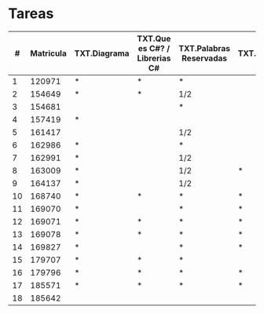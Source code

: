 # Tareas

| #   | Matricula | TXT.Diagrama | TXT.Que es C#? / Librerias C# | TXT.Palabras Reservadas | TXT.Presistencia | Practica 1 | Practica 2 v1 | Practica 2 v2 | Entrega 1 - 17-Feb |
| --- | --------- | ------------ | ----------------------------- | ----------------------- | ---------------- | ---------- | ------------- | ------------- | ------------------ |
| 1   | 120971    | \*           | \*                            | \*                      |                  | \*         | 1/2           |               |                    |
| 2   | 154649    | \*           | \*                            | 1/2                     |                  | \*         | 1/2           |               |                    |
| 3   | 154681    |              |                               | \*                      |                  |            |               |               |                    |
| 4   | 157419    | \*           |                               |                         |                  | \*         | 1/2           |               |                    |
| 5   | 161417    |              |                               | 1/2                     |                  | \*         |               |               |                    |
| 6   | 162986    | \*           |                               | \*                      |                  | \*         | \*            |               |                    |
| 7   | 162991    | \*           |                               |    1/2                     |                  | \*         | \*            | \*            |                    |
| 8   | 163009    | \*           |                               | 1/2                     | \*               | \*         | \*            | \*            |                    |
| 9   | 164137    | \*           |                               | 1/2                     |                  | 1/2        | \*            |               |                    |
| 10  | 168740    | \*           | \*                            | \*                      | \*               | \*         | \*            |               |                    |
| 11  | 169070    | \*           |                               | \*                      | \*               | \*         | \*            | 1/2           |                    |
| 12  | 169071    | \*           | \*                            | \*                      | \*               | \*         | \*            | \*            |                    |
| 13  | 169078    | \*           | \*                            | \*                      | \*               | \*         | \*            |               |                    |
| 14  | 169827    | \*           |                               | \*                      | \*               | \*         | 1/2           |               |                    |
| 15  | 179707    | \*           | \*                            | \*                      |                  | \*         |               |               |                    |
| 16  | 179796    | \*           | \*                            | \*                      | \*               | \*         | 1/2           |               |                    |
| 17  | 185571    | \*           | \*                            | \*                      | \*               | \*         | \*            |               |                    |
| 18  | 185642    |              |                               |                         |                  | \*         | \*            |               |                    |
